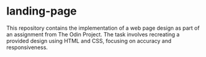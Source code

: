 # landing-page
This repository contains the implementation of a web page design as part of an assignment from The Odin Project. The task involves recreating a provided design using HTML and CSS, focusing on accuracy and responsiveness.
